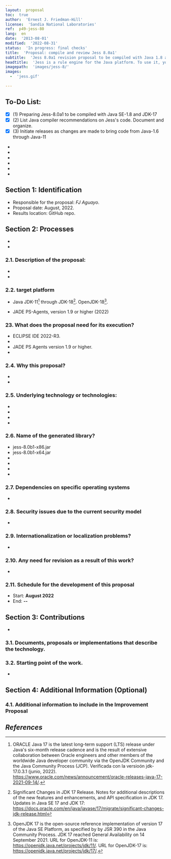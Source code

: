 ```yaml
---
layout:  proposal
toc:  true
author:  'Ernest J. Friedman-Hill'
license:  'Sandia National Laboratories'
ref:  p49-jess-80
lang:  en
date:  '2013-08-01'
modified:  '2022-08-31'
status:  'In progress: final checks'
title:  'Proposal: compile and review Jess 8.0a1'
subtitle:  'Jess 8.0a1 revision proposal to be compiled with Java 1.8 at 32bit and with OpenJDK 11 or higher at 64bit.'
headtitle:  'Jess is a rule engine for the Java platform. To use it, you specify logic in the form of rules using one of two formats: the Jess rule language (prefered) or XML. You also provide some of your own data for the rules to operate on. When you run the rule engine, your rules are carried out. Rules can create new data, or they can do anything that the Java programming language can do. '
imagepath:  'images/jess-8/'
images:
  -  'jess.gif'
  
---
```


##  To-Do List:
- [x]  \(1) Preparing Jess-8.0a1 to be compiled with Java SE-1.8 and JDK-17
- [x]  \(2) List Java compiler recommendations on Jess's code. Document and organize.
- [x]  \(3) Initiate releases as changes are made to bring code from Java-1.6 through Java-11
- 
- 
- 
- 
- 
- 








  

##   Section 1: Identification
-  Responsible for the proposal: _FJ Aguayo_.
-  Proposal date: August, 2022.
-  Results location: GitHub repo.

##   Section 2: Processes
-  
-  

###  2.1. Description of the proposal:

-  
-  

###  2.2. target platform
-  Java JDK-11[^java] through JDK-18[^migra17]. OpenJDK-18[^openJDK].
  
-  JADE PS-Agents, version 1.9 or higher (2022)




###  23. What does the proposal need for its execution?
-  ECLIPSE IDE 2022-R3.
-  
-  JADE PS Agents version 1.9 or higher.
-  

###  2.4. Why this proposal?
-  
-  






###  2.5. Underlying technology or technologies:
-  
-  
-  
-  








###  2.6. Name of the generated library?
-    jess-8.0b1-x86.jar
-    jess-8.0b1-x64.jar
-    
-    
-    
-    









###  2.7. Dependencies on specific operating systems
-  












###  2.8. Security issues due to the current security model
-  














###  2.9. Internationalization or localization problems?
-  















###  2.10. Any need for revision as a result of this work?
-  
















###  2.11. Schedule for the development of this proposal
-   Start: **August 2022**
-   End: **--**
















##   Section 3: Contributions
-    



###  3.1. Documents, proposals or implementations that describe the technology.















###  3.2. Starting point of the work.
-   



















##   Section 4: Additional Information (Optional)












###  4.1. Additional information to include in the Improvement Proposal
  
  








##  _References_



[^java]: ORACLE Java 17 is the latest long-term support (LTS) release under Java's six-month release cadence and is the result of extensive collaboration between Oracle engineers and other members of the worldwide Java developer community via the OpenJDK Community and the Java Community Process (JCP). Verificada con la versioón jdk-17.0.3.1 (junio, 2022). https://www.oracle.com/news/announcement/oracle-releases-java-17-2021-09-14/.

[^jade]:    JADE Platform. jade - Revision 6867: /trunk. https://jade.tilab.com/svn/jade/trunk/  Login/passwod: jade/jade. Version 4.5.4 (abril, 2022).

[^migra17]: Significant Changes in JDK 17 Release. Notes for additional descriptions of the new features and enhancements, and API specification in JDK 17. Updates in Java SE 17 and JDK 17: https://docs.oracle.com/en/java/javase/17/migrate/significant-changes-jdk-release.html

[^openJDK]: OpenJDK 17 is the open-source reference implementation of version 17 of the Java SE Platform, as specified by by JSR 390 in the Java Community Process. JDK 17 reached General Availability on 14 September 2021. URL for OpenJDK-11 is: https://openjdk.java.net/projects/jdk/11/. URL for OpenJDK-17 is: https://openjdk.java.net/projects/jdk/17/.


